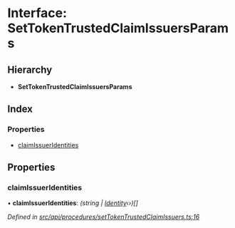 # Interface: SetTokenTrustedClaimIssuersParams

## Hierarchy

* **SetTokenTrustedClaimIssuersParams**

## Index

### Properties

* [claimIssuerIdentities](api_procedures.settokentrustedclaimissuersparams.md#claimissueridentities)

## Properties

###  claimIssuerIdentities

• **claimIssuerIdentities**: *(string | [Identity](../classes/api_entities_identity.identity.md)‹›)[]*

*Defined in [src/api/procedures/setTokenTrustedClaimIssuers.ts:16](https://github.com/PolymathNetwork/polymesh-sdk/blob/6d34df1/src/api/procedures/setTokenTrustedClaimIssuers.ts#L16)*
